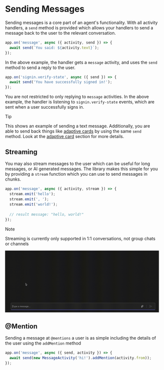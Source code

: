 # Sending Messages

Sending messages is a core part of an agent's functionality. With all activity handlers, a `send` method is provided which allows your handlers to send a message back to the user to the relevant conversation. 

<!-- langtabs-start -->
```typescript
app.on('message', async ({ activity, send }) => {
  await send(`You said: ${activity.text}`);
});
```
<!-- langtabs-end -->

In the above example, the handler gets a `message` activity, and uses the `send` method to send a reply to the user.

<!-- langtabs-start -->
```typescript
app.on('signin.verify-state', async ({ send }) => {
  await send('You have successfully signed in!');
});
```
<!-- langtabs-end -->

You are not restricted to only replying to `message` activities. In the above example, the handler is listening to `signin.verify-state` events, which are sent when a user successfully signs in. 

> [!TIP]
> This shows an example of sending a text message. Additionally, you are able to send back things like [adaptive cards](../in-depth-guides/cards/overview.md) by using the same `send` method. Look at the [adaptive card](../in-depth-guides/overview.md) section for more details.

## Streaming

You may also stream messages to the user which can be useful for long messages, or AI generated messages. The library makes this simple for you by providing a `stream` function which you can use to send messages in chunks. 

<!-- langtabs-start -->
```typescript
app.on('message', async ({ activity, stream }) => {
  stream.emit('hello');
  stream.emit(', ');
  stream.emit('world!');

  // result message: "hello, world!"
});
```
<!-- langtabs-end -->

> [!NOTE]
> Streaming is currently only supported in 1:1 conversations, not group chats or channels

![Streaming Example](../assets/screenshots/streaming-chat.gif)

## @Mention

Sending a message at `@mentions` a user is as simple including the details of the user using the `addMention` method

<!-- langtabs-start -->
```typescript
app.on('message', async ({ send, activity }) => {
  await send(new MessageActivity('hi!').addMention(activity.from));
});
```
<!-- langtabs-end -->
